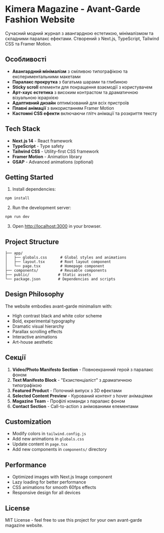 # Kimera Magazine - Avant-Garde Fashion Website

Сучасний модний журнал з авангардною естетикою, мінімалізмом та складними паралакс ефектами. Створений з Next.js, TypeScript, Tailwind CSS та Framer Motion.

## Особливості

- **Авангардний мінімалізм** з сміливою типографікою та експериментальними макетами
- **Паралакс прокрутка** з багатьма шарами та глибиною
- **Sticky scroll** елементи для покращення взаємодії з користувачем
- **Арт-хаус естетика** з високим контрастом та драматичною візуальною ієрархією
- **Адаптивний дизайн** оптимізований для всіх пристроїв
- **Плавні анімації** з використанням Framer Motion
- **Кастомні CSS ефекти** включаючи глітч анімації та розкриття тексту

## Tech Stack

- **Next.js 14** - React framework
- **TypeScript** - Type safety
- **Tailwind CSS** - Utility-first CSS framework
- **Framer Motion** - Animation library
- **GSAP** - Advanced animations (optional)

## Getting Started

1. Install dependencies:
```bash
npm install
```

2. Run the development server:
```bash
npm run dev
```

3. Open [http://localhost:3000](http://localhost:3000) in your browser.

## Project Structure

```
├── app/
│   ├── globals.css      # Global styles and animations
│   ├── layout.tsx       # Root layout component
│   └── page.tsx         # Homepage component
├── components/          # Reusable components
├── public/             # Static assets
└── package.json        # Dependencies and scripts
```

## Design Philosophy

The website embodies avant-garde minimalism with:
- High contrast black and white color scheme
- Bold, experimental typography
- Dramatic visual hierarchy
- Parallax scrolling effects
- Interactive animations
- Art-house aesthetic

## Секції

1. **Video/Photo Manifesto Section** - Повноекранний герой з паралакс фоном
2. **Text Manifesto Block** - "Екзистенціаліст" з драматичною типографікою
3. **Featured Product** - Поточний випуск з 3D ефектами
4. **Selected Content Preview** - Курований контент з hover анімаціями
5. **Magazine Team** - Профілі команди з паралакс фоном
6. **Contact Section** - Call-to-action з анімованими елементами

## Customization

- Modify colors in `tailwind.config.js`
- Add new animations in `globals.css`
- Update content in `page.tsx`
- Add new components in `components/` directory

## Performance

- Optimized images with Next.js Image component
- Lazy loading for better performance
- CSS animations for smooth 60fps effects
- Responsive design for all devices

## License

MIT License - feel free to use this project for your own avant-garde magazine website. 